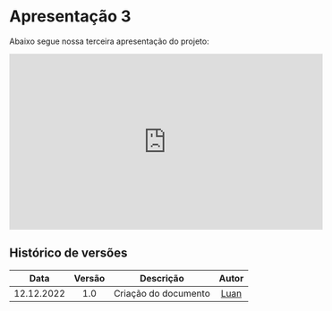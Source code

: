 # Apresentação 3

Abaixo segue nossa terceira apresentação do projeto:

<iframe width="560" height="315" src="https://www.youtube.com/embed/JfR2niaPyB0" title="YouTube video player" frameborder="0" allow="accelerometer; autoplay; clipboard-write; encrypted-media; gyroscope; picture-in-picture" allowfullscreen></iframe>

## Histórico de versões

|    Data    | Versão |      Descrição       |               Autor               |
| :--------: | :----: | :------------------: | :-------------------------------: |
| 12.12.2022 |  1.0   | Criação do documento | [Luan](https://github.com/Luanmq) |
